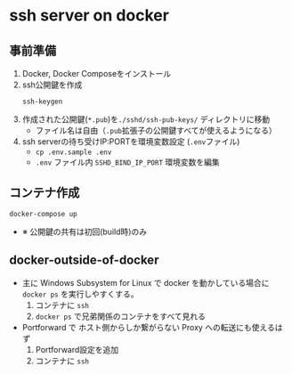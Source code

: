 # ssh server on docker
## 事前準備
1. Docker, Docker Composeをインストール
1. ssh公開鍵を作成
    ```
    ssh-keygen
    ```
1. 作成された公開鍵(`*.pub`)を`./sshd/ssh-pub-keys/` ディレクトリに移動
    * ファイル名は自由（`.pub`拡張子の公開鍵すべてが使えるようになる）
1. ssh serverの待ち受けIP:PORTを環境変数設定 (`.env`ファイル)
    * `cp .env.sample .env`
    * `.env` ファイル内 `SSHD_BIND_IP_PORT` 環境変数を編集

## コンテナ作成
```
docker-compose up
```
* ※ 公開鍵の共有は初回(build時)のみ

## docker-outside-of-docker
- 主に Windows Subsystem for Linux で docker を動かしている場合に `docker ps` を実行しやすくする。
    1. コンテナに `ssh`
    1. `docker ps` で兄弟関係のコンテナをすべて見れる
- Portforward で ホスト側からしか繋がらない Proxy への転送にも使えるはず
    1. Portforward設定を追加
    1. コンテナに `ssh`

